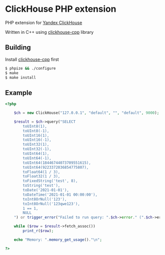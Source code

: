 # ClickHouse PHP extension

PHP extension for [Yandex ClickHouse](https://clickhouse.yandex/)

Written in C++ using [clickhouse-cpp](https://github.com/ClickHouse/clickhouse-cpp) library

## Building

Install [clickhouse-cpp](https://github.com/ClickHouse/clickhouse-cpp) first

```sh
$ phpize && ./configure
$ make
$ make install
```

## Example

```php
<?php

	$ch = new ClickHouse("127.0.0.1", "default", "", "default", 9000);

	$result = $ch->query("SELECT
		toUInt8(1),
		toUInt8(-1),
		toUInt16(1),
		toUInt16(-1),
		toUInt32(1),
		toUInt32(-1),
		toUInt64(1),
		toUInt64(-1),
		toUInt64(18446744073709551615),
		toUInt64(9223372036854775807),
		toFloat64(1 / 3),
		toFloat32(1 / 3),
		toFixedString('test', 8),
		toString('test'),
		toDate('2021-01-01'),
		toDateTime('2021-01-01 00:00:00'),
		toInt8OrNull('123'),
		toInt8OrNull('123qwe123'),
		1 == 1,
		NULL
	") or trigger_error("Failed to run query: ".$ch->error." (".$ch->errno.")", E_USER_ERROR);

	while ($row = $result->fetch_assoc())
		print_r($row);

	echo "Memory: ".memory_get_usage()."\n";

?>
